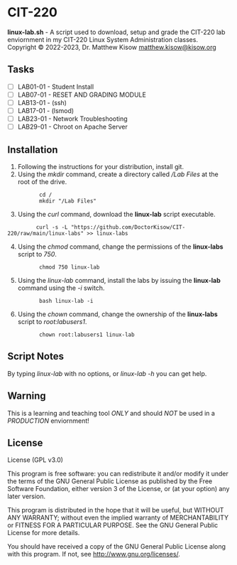 # CIT-220

**linux-lab.sh** - A script used to download, setup and grade the CIT-220 lab enviornment in my CIT-220 Linux System Administration classes.<br />
Copyright &copy; 2022-2023, Dr. Matthew Kisow <matthew.kisow@kisow.org>

## Tasks
- [ ] LAB01-01 - Student Install
- [ ] LAB07-01 - RESET AND GRADING MODULE
- [ ] LAB13-01 - (ssh)
- [ ] LAB17-01 - (lsmod)
- [ ] LAB23-01 - Network Troubleshooting
- [ ] LAB29-01 - Chroot on Apache Server

## Installation
1. Following the instructions for your distribution, install git.
2. Using the _mkdir_ command, create a directory called */Lab Files* at the root of the drive.
```shell
          cd /
          mkdir "/Lab Files"
```
3. Using the _curl_ command, download the **linux-lab** script executable.
```shell
         curl -s -L "https://github.com/DoctorKisow/CIT-220/raw/main/linux-labs" >> linux-labs
```
4. Using the _chmod_ command, change the permissions of the **linux-labs** script to _750_.
```shell
          chmod 750 linux-lab

```
5. Using the _linux-lab_ command, install the labs by issuing the **linux-lab** command using the _-i_ switch.
```shell
          bash linux-lab -i
```
6. Using the _chown_ command, change the ownership of the **linux-labs** script to _root:labusers1_.
```shell
          chown root:labusers1 linux-lab
```


## Script Notes
By typing _linux-lab_ with no options, or _linux-lab -h_ you can get help.

## Warning
This is a learning and teaching tool _ONLY_ and should _NOT_ be used in a _PRODUCTION_ enviornment!

## License
License (GPL v3.0)

This program is free software: you can redistribute it and/or modify it under the terms of the GNU General Public License as published by the Free Software Foundation, either version 3 of the License, or (at your option) any later version.

This program is distributed in the hope that it will be useful, but WITHOUT ANY WARRANTY; without even the implied warranty of MERCHANTABILITY or FITNESS FOR A PARTICULAR PURPOSE.  See the GNU General Public License for more details.

You should have received a copy of the GNU General Public License along with this program.  If not, see <http://www.gnu.org/licenses/>.
